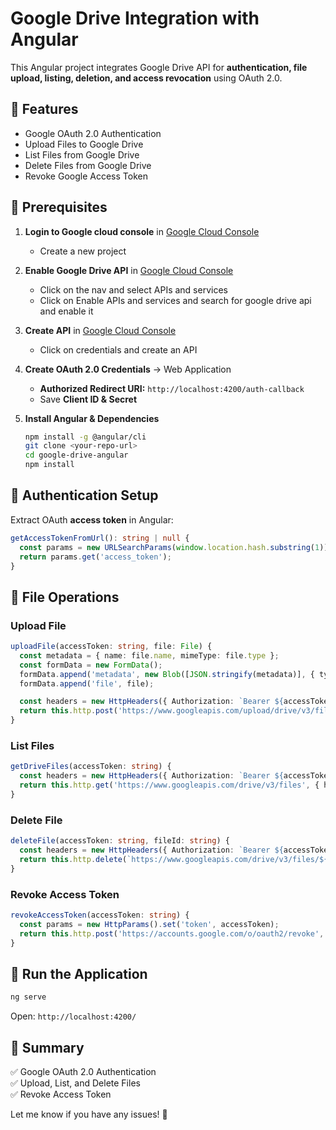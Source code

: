 # Google Drive Integration with Angular

This Angular project integrates Google Drive API for **authentication, file upload, listing, deletion, and access revocation** using OAuth 2.0.

## 🚀 Features
- Google OAuth 2.0 Authentication
- Upload Files to Google Drive
- List Files from Google Drive
- Delete Files from Google Drive
- Revoke Google Access Token

## 📌 Prerequisites
1. **Login to Google cloud console** in [Google Cloud Console](https://console.cloud.google.com/)
	- Create a new project
2. **Enable Google Drive API** in [Google Cloud Console](https://console.cloud.google.com/)
	- Click on the nav and select APIs and services
	- Click on Enable APIs and services and search for google drive api and enable it

3. **Create API** in [Google Cloud Console](https://console.cloud.google.com/)
	- Click on credentials and create an API
	
4. **Create OAuth 2.0 Credentials** → Web Application
   - **Authorized Redirect URI:** `http://localhost:4200/auth-callback`
   - Save **Client ID & Secret**
5. **Install Angular & Dependencies**
   ```bash
   npm install -g @angular/cli
   git clone <your-repo-url>
   cd google-drive-angular
   npm install
   ```

## 🔐 Authentication Setup
Extract OAuth **access token** in Angular:
```typescript
getAccessTokenFromUrl(): string | null {
  const params = new URLSearchParams(window.location.hash.substring(1));
  return params.get('access_token');
}
```

## 📂 File Operations

### **Upload File**
```typescript
uploadFile(accessToken: string, file: File) {
  const metadata = { name: file.name, mimeType: file.type };
  const formData = new FormData();
  formData.append('metadata', new Blob([JSON.stringify(metadata)], { type: 'application/json' }));
  formData.append('file', file);

  const headers = new HttpHeaders({ Authorization: `Bearer ${accessToken}` });
  return this.http.post('https://www.googleapis.com/upload/drive/v3/files?uploadType=multipart', formData, { headers });
}
```

### **List Files**
```typescript
getDriveFiles(accessToken: string) {
  const headers = new HttpHeaders({ Authorization: `Bearer ${accessToken}` });
  return this.http.get('https://www.googleapis.com/drive/v3/files', { headers });
}
```

### **Delete File**
```typescript
deleteFile(accessToken: string, fileId: string) {
  const headers = new HttpHeaders({ Authorization: `Bearer ${accessToken}` });
  return this.http.delete(`https://www.googleapis.com/drive/v3/files/${fileId}`, { headers });
}
```

### **Revoke Access Token**
```typescript
revokeAccessToken(accessToken: string) {
  const params = new HttpParams().set('token', accessToken);
  return this.http.post('https://accounts.google.com/o/oauth2/revoke', null, { params });
}
```

## 🚀 Run the Application
```bash
ng serve
```
Open: `http://localhost:4200/`

## 🎯 Summary
✅ Google OAuth 2.0 Authentication  
✅ Upload, List, and Delete Files  
✅ Revoke Access Token  

Let me know if you have any issues! 🚀

